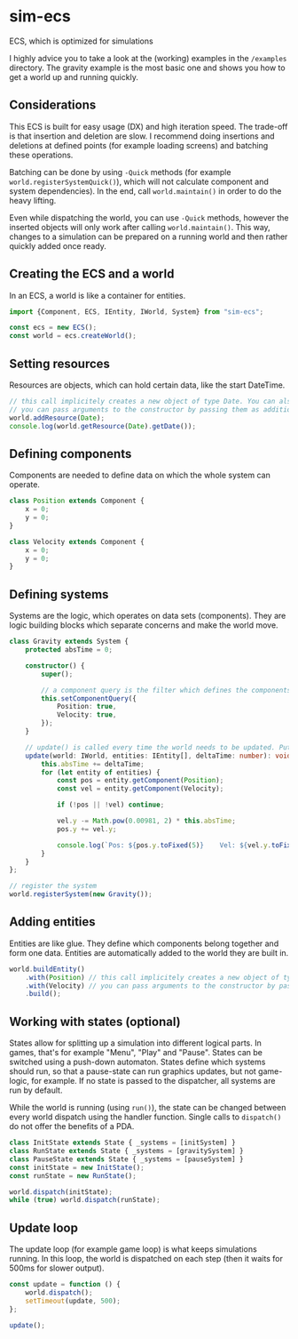 # sim-ecs
ECS, which is optimized for simulations

I highly advice you to take a look at the (working) examples in the `/examples` directory.
The gravity example is the most basic one and shows you how to get a world up and running quickly.


## Considerations

This ECS is built for easy usage (DX) and high iteration speed.
The trade-off is that insertion and deletion are slow.
I recommend doing insertions and deletions at defined points (for example loading screens)
and batching these operations.

Batching can be done by using `-Quick` methods (for example `world.registerSystemQuick()`),
which will not calculate component and system dependencies). In the end, call `world.maintain()`
in order to do the heavy lifting.

Even while dispatching the world, you can use `-Quick` methods, however the inserted objects
will only work after calling `world.maintain()`. This way, changes to a simulation can be prepared
on a running world and then rather quickly added once ready.


## Creating the ECS and a world

In an ECS, a world is like a container for entities.

```typescript
import {Component, ECS, IEntity, IWorld, System} from "sim-ecs";

const ecs = new ECS();
const world = ecs.createWorld();
```


## Setting resources

Resources are objects, which can hold certain data, like the start DateTime.

```typescript
// this call implicitely creates a new object of type Date. You can also pass an instance instead.
// you can pass arguments to the constructor by passing them as additional parameters here
world.addResource(Date);
console.log(world.getResource(Date).getDate());
```


## Defining components

Components are needed to define data on which the whole system can operate.

```typescript
class Position extends Component {
    x = 0;
    y = 0;
}

class Velocity extends Component {
    x = 0;
    y = 0;
}
```

## Defining systems

Systems are the logic, which operates on data sets (components).
They are logic building blocks which separate concerns and make the world move.

```typescript
class Gravity extends System {
    protected absTime = 0;

    constructor() {
        super();

        // a component query is the filter which defines the components used by this system
        this.setComponentQuery({
            Position: true,
            Velocity: true,
        });
    }

    // update() is called every time the world needs to be updated. Put your logic in there
    update(world: IWorld, entities: IEntity[], deltaTime: number): void {
        this.absTime += deltaTime;
        for (let entity of entities) {
            const pos = entity.getComponent(Position);
            const vel = entity.getComponent(Velocity);

            if (!pos || !vel) continue;

            vel.y -= Math.pow(0.00981, 2) * this.absTime;
            pos.y += vel.y;

            console.log(`Pos: ${pos.y.toFixed(5)}    Vel: ${vel.y.toFixed(5)}`);
        }
    }
};

// register the system
world.registerSystem(new Gravity());
```


## Adding entities

Entities are like glue. They define which components belong together and form one data.
Entities are automatically added to the world they are built in.

```typescript
world.buildEntity()
    .with(Position) // this call implicitely creates a new object of type Position. You can also pass an instance instead.
    .with(Velocity) // you can pass arguments to the constructor by passing them as additional parameters here
    .build();
```


## Working with states (optional)

States allow for splitting up a simulation into different logical parts.
In games, that's for example "Menu", "Play" and "Pause".
States can be switched using a push-down automaton.
States define which systems should run, so that a pause-state can run graphics updates, but not game-logic, for example.
If no state is passed to the dispatcher, all systems are run by default.

While the world is running (using `run()`), the state can be changed between every world dispatch
using the handler function. Single calls to `dispatch()` do not offer the benefits of a PDA.

```typescript
class InitState extends State { _systems = [initSystem] }
class RunState extends State { _systems = [gravitySystem] }
class PauseState extends State { _systems = [pauseSystem] }
const initState = new InitState();
const runState = new RunState();

world.dispatch(initState);
while (true) world.dispatch(runState);
``` 

## Update loop

The update loop (for example game loop) is what keeps simulations running.
In this loop, the world is dispatched on each step (then it waits for 500ms for slower output).

```typescript
const update = function () {
    world.dispatch();
    setTimeout(update, 500);
};

update();
```
